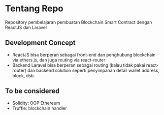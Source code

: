 # Tentang Repo
Repository pembelajaran pembuatan Blockchain Smart Contract dengan ReactJS dan Laravel

## Development Concept
- ReactJS bisa berperan sebagai front-end dan penghubung blockchain via ethers.js, dan juga routing via react-router
- Backend Laravel bisa berperan sebagai routing (kalau tidak pakai react-router) dan backend solution seperti penyimpanan detail wallet address, block, dsb.


## To be considered
- Solidity: OOP Ethereum
- Truffle: blockchain handler

